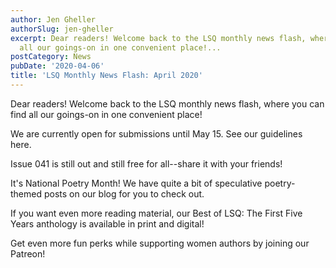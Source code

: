 ```yaml
---
author: Jen Gheller
authorSlug: jen-gheller
excerpt: Dear readers! Welcome back to the LSQ monthly news flash, where you can find
  all our goings-on in one convenient place!...
postCategory: News
pubDate: '2020-04-06'
title: 'LSQ Monthly News Flash: April 2020'
---
```

Dear readers! Welcome back to the LSQ monthly news flash, where you can find all our goings-on in one convenient place!

We are currently open for submissions until May 15. See our guidelines here.

Issue 041 is still out and still free for all--share it with your friends!

It's National Poetry Month! We have quite a bit of speculative poetry-themed posts on our blog for you to check out.

If you want even more reading material, our Best of LSQ: The First Five Years anthology is available in print and digital!

Get even more fun perks while supporting women authors by joining our Patreon!